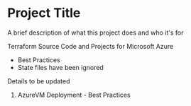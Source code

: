 
# Project Title

A brief description of what this project does and who it's for

Terraform Source Code and Projects for Microsoft Azure 
- Best Practices
- State files have been ignored

Details to be updated
1. AzureVM Deployment - Best Practices
